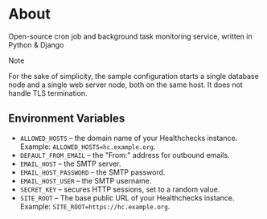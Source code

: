 # About

Open-source cron job and background task monitoring service, written in Python & Django

> [!NOTE]
> For the sake of simplicity, the sample configuration starts a single database
> node and a single web server node, both on the same host. It does not handle TLS
> termination.

## Environment Variables

* `ALLOWED_HOSTS` – the domain name of your Healthchecks instance. Example: `ALLOWED_HOSTS=hc.example.org`.
* `DEFAULT_FROM_EMAIL` – the "From:" address for outbound emails.
* `EMAIL_HOST` – the SMTP server.
* `EMAIL_HOST_PASSWORD` – the SMTP password.
* `EMAIL_HOST_USER` – the SMTP username.
* `SECRET_KEY` – secures HTTP sessions, set to a random value.
* `SITE_ROOT` – The base public URL of your Healthchecks instance. Example: `SITE_ROOT=https://hc.example.org`.
